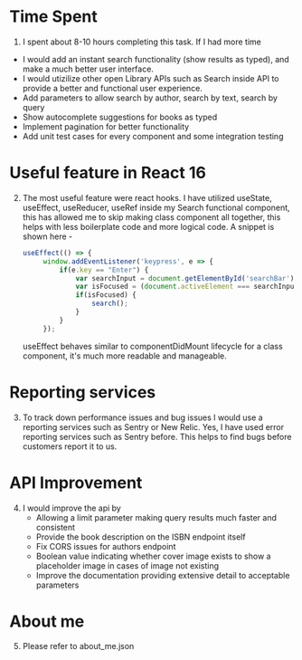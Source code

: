 # Time Spent
1. I spent about 8-10 hours completing this task.
If I had more time
- I would add an instant search functionality (show results as typed), and make a much better user interface.
- I would utizilize other open Library APIs such as Search inside API to provide a better and functional user experience. 
- Add parameters to allow search by author, search by text, search by query
- Show autocomplete suggestions for books as typed
- Implement pagination for better functionality
- Add unit test cases for every component and some integration testing

# Useful feature in React 16
2. The most useful feature were react hooks. I have utilized useState, useEffect, useReducer, useRef inside my Search functional component, this has allowed me to skip making class
   component all together, this helps with less boilerplate code and more logical code. A snippet is shown here - 
   ```js
   useEffect(() => {
        window.addEventListener('keypress', e => {
            if(e.key == "Enter") {
                var searchInput = document.getElementById('searchBar');
                var isFocused = (document.activeElement === searchInput);
                if(isFocused) {
                    search();
                }
            }
        });
    ```
    useEffect behaves similar to componentDidMount lifecycle for a class component, it's much more readable and manageable. 

# Reporting services
3. To track down performance issues and bug issues I would use a reporting services such as Sentry or New Relic. Yes, I have used error reporting services such as Sentry before. This helps
    to find bugs before customers report it to us.

# API Improvement
4. I would improve the api by 
    - Allowing a limit parameter making query results much faster and consistent
    - Provide the book description on the ISBN endpoint itself 
    - Fix CORS issues for authors endpoint 
    - Boolean value indicating whether cover image exists to show a placeholder image in cases of image not existing
    - Improve the documentation providing extensive detail to acceptable parameters

# About me
5. Please refer to about_me.json
